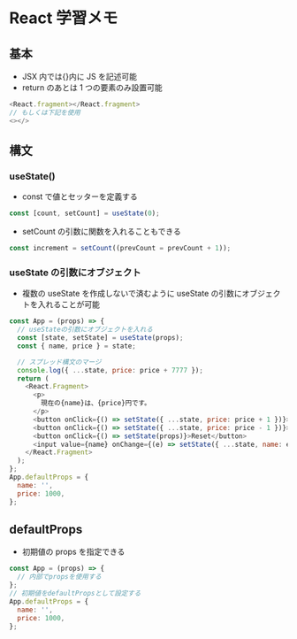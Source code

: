# React 学習メモ

## 基本

- JSX 内では{}内に JS を記述可能
- return のあとは 1 つの要素のみ設置可能

```javascript
<React.fragment></React.fragment>
// もしくは下記を使用
<></>
```

## 構文

### useState()

- const で値とセッターを定義する

```javascript
const [count, setCount] = useState(0);
```

- setCount の引数に関数を入れることもできる

```javascript
const increment = setCount((prevCount = prevCount + 1));
```

### useState の引数にオブジェクト

- 複数の useState を作成しないで済むように useState の引数にオブジェクトを入れることが可能

```javascript
const App = (props) => {
  // useStateの引数にオブジェクトを入れる
  const [state, setState] = useState(props);
  const { name, price } = state;

  // スプレッド構文のマージ
  console.log({ ...state, price: price + 7777 });
  return (
    <React.Fragment>
      <p>
        現在の{name}は、{price}円です。
      </p>
      <button onClick={() => setState({ ...state, price: price + 1 })}>+1</button>
      <button onClick={() => setState({ ...state, price: price - 1 })}>-1</button>
      <button onClick={() => setState(props)}>Reset</button>
      <input value={name} onChange={(e) => setState({ ...state, name: e.target.value })}></input>
    </React.Fragment>
  );
};
App.defaultProps = {
  name: '',
  price: 1000,
};
```

## defaultProps

- 初期値の props を指定できる

```javascript
const App = (props) => {
  // 内部でpropsを使用する
};
// 初期値をdefaultPropsとして設定する
App.defaultProps = {
  name: '',
  price: 1000,
};
```
